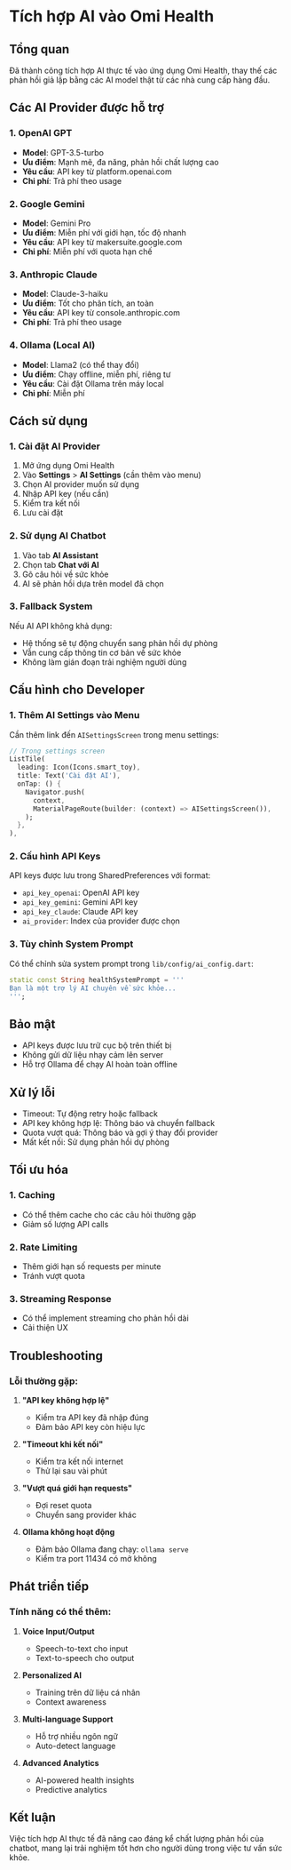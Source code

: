 # Tích hợp AI vào Omi Health

## Tổng quan

Đã thành công tích hợp AI thực tế vào ứng dụng Omi Health, thay thế các phản hồi giả lập bằng các AI model thật từ các nhà cung cấp hàng đầu.

## Các AI Provider được hỗ trợ

### 1. OpenAI GPT
- **Model**: GPT-3.5-turbo
- **Ưu điểm**: Mạnh mẽ, đa năng, phản hồi chất lượng cao
- **Yêu cầu**: API key từ platform.openai.com
- **Chi phí**: Trả phí theo usage

### 2. Google Gemini
- **Model**: Gemini Pro
- **Ưu điểm**: Miễn phí với giới hạn, tốc độ nhanh
- **Yêu cầu**: API key từ makersuite.google.com
- **Chi phí**: Miễn phí với quota hạn chế

### 3. Anthropic Claude
- **Model**: Claude-3-haiku
- **Ưu điểm**: Tốt cho phân tích, an toàn
- **Yêu cầu**: API key từ console.anthropic.com
- **Chi phí**: Trả phí theo usage

### 4. Ollama (Local AI)
- **Model**: Llama2 (có thể thay đổi)
- **Ưu điểm**: Chạy offline, miễn phí, riêng tư
- **Yêu cầu**: Cài đặt Ollama trên máy local
- **Chi phí**: Miễn phí

## Cách sử dụng

### 1. Cài đặt AI Provider

1. Mở ứng dụng Omi Health
2. Vào **Settings** > **AI Settings** (cần thêm vào menu)
3. Chọn AI provider muốn sử dụng
4. Nhập API key (nếu cần)
5. Kiểm tra kết nối
6. Lưu cài đặt

### 2. Sử dụng AI Chatbot

1. Vào tab **AI Assistant**
2. Chọn tab **Chat với AI**
3. Gõ câu hỏi về sức khỏe
4. AI sẽ phản hồi dựa trên model đã chọn

### 3. Fallback System

Nếu AI API không khả dụng:
- Hệ thống sẽ tự động chuyển sang phản hồi dự phòng
- Vẫn cung cấp thông tin cơ bản về sức khỏe
- Không làm gián đoạn trải nghiệm người dùng

## Cấu hình cho Developer

### 1. Thêm AI Settings vào Menu

Cần thêm link đến `AISettingsScreen` trong menu settings:

```dart
// Trong settings screen
ListTile(
  leading: Icon(Icons.smart_toy),
  title: Text('Cài đặt AI'),
  onTap: () {
    Navigator.push(
      context,
      MaterialPageRoute(builder: (context) => AISettingsScreen()),
    );
  },
),
```

### 2. Cấu hình API Keys

API keys được lưu trong SharedPreferences với format:
- `api_key_openai`: OpenAI API key
- `api_key_gemini`: Gemini API key  
- `api_key_claude`: Claude API key
- `ai_provider`: Index của provider được chọn

### 3. Tùy chỉnh System Prompt

Có thể chỉnh sửa system prompt trong `lib/config/ai_config.dart`:

```dart
static const String healthSystemPrompt = '''
Bạn là một trợ lý AI chuyên về sức khỏe...
''';
```

## Bảo mật

- API keys được lưu trữ cục bộ trên thiết bị
- Không gửi dữ liệu nhạy cảm lên server
- Hỗ trợ Ollama để chạy AI hoàn toàn offline

## Xử lý lỗi

- Timeout: Tự động retry hoặc fallback
- API key không hợp lệ: Thông báo và chuyển fallback
- Quota vượt quá: Thông báo và gợi ý thay đổi provider
- Mất kết nối: Sử dụng phản hồi dự phòng

## Tối ưu hóa

### 1. Caching
- Có thể thêm cache cho các câu hỏi thường gặp
- Giảm số lượng API calls

### 2. Rate Limiting
- Thêm giới hạn số requests per minute
- Tránh vượt quota

### 3. Streaming Response
- Có thể implement streaming cho phản hồi dài
- Cải thiện UX

## Troubleshooting

### Lỗi thường gặp:

1. **"API key không hợp lệ"**
   - Kiểm tra API key đã nhập đúng
   - Đảm bảo API key còn hiệu lực

2. **"Timeout khi kết nối"**
   - Kiểm tra kết nối internet
   - Thử lại sau vài phút

3. **"Vượt quá giới hạn requests"**
   - Đợi reset quota
   - Chuyển sang provider khác

4. **Ollama không hoạt động**
   - Đảm bảo Ollama đang chạy: `ollama serve`
   - Kiểm tra port 11434 có mở không

## Phát triển tiếp

### Tính năng có thể thêm:

1. **Voice Input/Output**
   - Speech-to-text cho input
   - Text-to-speech cho output

2. **Personalized AI**
   - Training trên dữ liệu cá nhân
   - Context awareness

3. **Multi-language Support**
   - Hỗ trợ nhiều ngôn ngữ
   - Auto-detect language

4. **Advanced Analytics**
   - AI-powered health insights
   - Predictive analytics

## Kết luận

Việc tích hợp AI thực tế đã nâng cao đáng kể chất lượng phản hồi của chatbot, mang lại trải nghiệm tốt hơn cho người dùng trong việc tư vấn sức khỏe.
